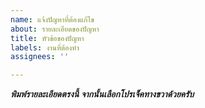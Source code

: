 ```yaml
---
name: แจ้งปัญหาที่ต้องแก้ไข
about: รายละเอียดของปัญหา
title: หัวข้อของปัญหา
labels: งานที่ต้องทำ
assignees: ''

---
```


***พิมพ์รายละเอียดตรงนี้ จากนั้นเลือกโปรเจ็คทางขวาด้วยครับ***

